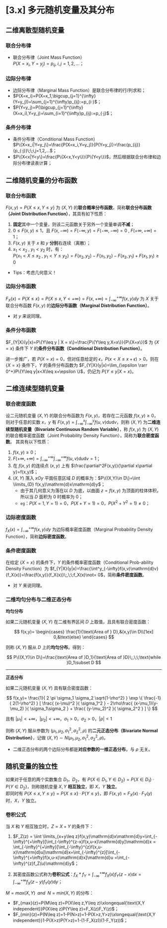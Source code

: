 # [3.x] 多元随机变量及其分布

## 二维离散型随机变量

### 联合分布律

- 联合分布律（Joint Mass Function）<br />
  $P(X=x_i,Y=y_j)=p_{ij}, \; i,j=1,2,\dots$；

### 边际分布律

- 边际分布律（Marginal Mass Function）是联合分布律的行/列求和；
- $P(X=x_i)=P(X=x_1,\bigcup_{j=1}^{\infty}(Y=y_j))=\sum_{j=1}^{\infty}p_{ij}:=p_{i·}$；
- $P(Y=y_j)=P(\bigcup_{j=1}^{\infty}(X=x_i),Y=y_j)=\sum_{i=1}^{\infty}p_{ij}:=p_{·j}$；

### 条件分布律

- 条件分布律（Conditional Mass Function）<br />
  $P\{X=x_i|Y=y_j\}=\frac{P(X=x_i,Y=y_j)}{P(Y=y_j)}=\frac{p_{ij}}{p_{·j}}\;\;i,j=1,2,...$；
- $P\{X<x|Y<y\}=\frac{P\{X<x,Y<y\}}{P\{Y<y\}}$，然后根据联合分布律和边际分布律读表计算；

## 二维随机变量的分布函数

### 联合分布函数

$F(x,y)=P\{X\leq x,Y\leq y\}$ 为 $(X,Y)$ 的**联合概率分布函数**，简称**联合分布函数（Joint Distribution Function）**，其具有如下性质：

1. **固定**其中一个变量，则该二元函数关于另外一个变量单调**不减**；
2. $0\leq F(x,y)\leq 1$，且 $F(x,-\infty)=F(-\infty,y)=F(-\infty,-\infty)=0\;,\;F(+\infty,+\infty)=1$；
3. $F(x,y)$ 关于 $x$ 和 $y$ **分别**右连续（离散）；
4. $x_1<x_2\;,\;y_1<y_2$ 时，有：<br />
   $P\{x_1<X\leq x_2\;,\;y_1<Y\leq y_2\}=F(x_2,y_2)-F(x_1,y_2)-F(x_2,y_1)+F(x_1,y_1)\geq 0$

<!-- -->

- Tips：考虑几何意义！

### 边际分布函数

$F_X(x)=P\{X\leq x\}=P\{X\leq x ,Y<+\infty\}=F(x,+\infty)=\int_{-\infty}^{+\infty}f(x,y)dy$ 为 $X$ 关于联合分布函数 $F(x,y)$ 的**边际分布函数（Marginal Distribution Function）**。

- 对 $y$ 来说同理。

### 条件分布函数

$F_{Y|X}(y|x)=P\{Y\leq y | X = x\}=\frac{P\{Y\leq y,X=x\}}{P\{X=x\}}$ 为 $\{ X=x \}$ 条件下 $Y$ 的**条件分布函数（Conditional Distribution Function）**。

进一步推广，若 $P(X=x)=0$，但对任意给定的 $\epsilon$，$P(x<X\leq x+\epsilon)>0$，则在 $\{ X=x \}$ 条件下，$Y$ 的条件分布函数为 $F_{Y|X}(y|x)=\lim_{\epsilon \rarr 0^+}P\{Y\leq y|x<X\leq x+\epsilon \}$，仍记为 $P\{Y\leq y | X = x\}$。

## 二维连续型随机变量

### 联合密度函数

设二元随机变量 $(X,Y)$ 的联合分布函数为 $F(x,y)$，若存在二元函数 $f(x,y)\geq 0$，则对于任意的实数 $x$，$y$ 有 $F(x,y)=\int_{-\infty}^x\int_{-\infty}^yf(u,v)\mathrm{d}u\mathrm{d}v$，则称 $(X,Y)$ 为**二维连续型随机变量（Bivariate Continuous Random Variable）**，称 $f(x,y)$ 为 $(X,Y)$ 的联合概率密度函数（Joint Probability Density Function），简称为**联合密度函数**。 其具有以下性质：

1. $f(x,y)\geq 0$；
2. $F(+\infty,+\infty)=\int_{-\infty}^{+\infty}\int_{-\infty}^{+\infty}f(u,v)\mathrm{d}u\mathrm{d}v=1$；
3. 在 $f(x,y)$ 的连续点 $(x,y)$ 上有 $\frac{\partial^2F(x,y)}{\partial x\partial y}=f(x,y)$；
4. $(X,Y)$ 落入 $xOy$ 平面任意区域 $D$ 的概率为：$P\{(X,Y)\in D\}=\iint \limits_{D} f(x,y)\mathrm{d}x\mathrm{d}y$；
   - 由于其几何意义为落在以 $D$ 为底，以曲面 $z=f(x,y)$ 为顶面的柱体体积，所以当 $D$ 面积为 $0$ 时概率为 $0$；
   - `eg`：$P(X=1,Y=1)=0$，$P(X+Y=1)=0$，$P(X^2+Y^2=1)\not =0$；

### 边际密度函数

$f_X(x)=\int_{-\infty}^{+\infty}f(x,y)dy$ 为边际概率密度函数（Marginal Probability Density Function），简称**边际密度函数**。

### 条件密度函数

在给定 $\{X=x\}$ 的条件下，$Y$ 的条件概率密度函数（Conditional Prob-ability Density Function）为 $f_{Y|X}(y|x)=\frac{\int^y_{-\infty}f(x,v)\mathrm{d}v}{f_X(x)}=\frac{f(x,y)}{f_X(x)}\;,\;\;f_X(x)\not= 0$，简称**条件密度函数**。

- 对 $Y$ 来说同理。

### 二维均匀分布与二维正态分布

**均匀分布**

如果二元随机变量 $(X,Y)$ 在二维有界区间 $D$ 上取值，且具有联合密度函数：

$$
f(x,y)=
\begin{cases}
\frac{1}{\text{Area of } D},&(x,y)\in D\\[1ex]
0,&\text{else}
\end{cases}
$$

则称 $(X,Y)$ 服从 $D$ 上的**均匀分布**。得到：

$$
P\{(X,Y)\in D\}=\frac{\text{Area of }D_1}{\text{Area of }D}\;,\;\;\text{while }D_1\subset D
$$

---

**正态分布**

如果二元随机变量 $(X,Y)$ 具有联合密度函数：

$$
f(x,y)=
\frac{1}{ 2 \pi \sigma_1 \sigma_2 \sqrt{1-\rho^2} }
\exp \{
  \frac{-1}{ 2(1-\rho^2) }
  [
    \frac{ (x-\mu)^2 }{ \sigma_1^2 } - 2\rho\frac{ (x-\mu_1)(y-\mu_2) }{ \sigma_1\sigma_2 } + \frac{ (y-\mu_2)^2 }{ \sigma_2^2 }
  ]
\}
$$

且有 $|\mu_1|<+\infty$，$|\mu_2|<+\infty$，$\sigma_1>0$，$\sigma_2>0$，$|\rho|<1$

则称 $(X,Y)$ 服从参数为 $(\mu_1,\mu_2,\sigma_1^2,\sigma_2^2,\rho)$ 的**二元正态分布（Bivariate Normal Distribution）**，记做 $(X,Y)\sim N(\mu_1,\mu_2,\sigma_1^2,\sigma_2^2,\rho)$。

- 二维正态分布的两个边际分布都是**对应参数的一维正态分布**，与 $\rho$ 无关。

## 随机变量的独立性

如果对于任意的两个实数集合 $D_1$，$D_2$，有 $P\{X\in D_1,Y\in D_2\}=P\{X\in D_1\}·P\{Y\in D_2\}$，则称随机变量 $X,Y$ **相互独立**，即 $X$，$Y$ **独立**。<br />即同时有 $P\{X\leq x,Y\leq y\}=P\{X\leq x\}·P\{Y\leq y\}$，即 $F(x,y)=F_X(x)·F_Y(y)$ 时，$X$，$Y$ 独立。

### 卷积公式

当 $X$ 和 $Y$ 相互独立时，$Z=X+Y$ 的条件下：

1. $F_Z(z) = \iint \limits_{x+y\leq z}f(x,y)\mathrm{d}x\mathrm{d}y=\int_{-\infty}^{+\infty}[\int_{-\infty}^{z-x}f(x,u-x)\mathrm{d}y]\mathrm{d}x = \int_{-\infty}^{+\infty}[\int_{-\infty}^{z}f(x,u-x)\mathrm{d}u]\mathrm{d}x=\int_{-\infty}^{z}[\int_{-\infty}^{+\infty}f(x,u-x)\mathrm{d}x]\mathrm{d}u =\int_{-\infty}^{z}f_Z(u)\mathrm{d}y$；

2. 其密度函数公式称为**卷积公式**：$f_X*f_Y=\int_{-\infty}^{+\infty}f_X(x)f_Y(z-x)\mathrm{d}x=\int_{-\infty}^{+\infty}f_X(z-y)f_Y(y)\mathrm{d}y$；

$M=max(X,Y)\;\;and\;\;N=min(X,Y)$ 的分布：

- $F_{max}(z)=P(M\leq z)=P(X\leq z,Y\leq z)\xlongequal{\text{X,Y independent}}P(X\leq z)P(Y\leq z)=F_X(z)F_Y(z)$；
- $F_{min}(z)=P(N\leq z)=1-P(N>z)=1-P(X>z,Y>z)\xlongequal{\text{X,Y independent}}1-P(X>z)P(Y>z)=1-(1-F_X(z))(1-F_Y(z))$；
